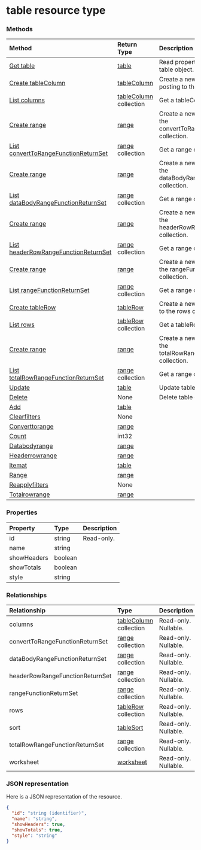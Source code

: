 # table resource type




### Methods

| Method		   | Return Type	|Description|
|:---------------|:--------|:----------|
|[Get table](../api/table_get.md) | [table](table.md) |Read properties and relationships of table object.|
|[Create tableColumn](../api/table_post_columns.md) |[tableColumn](tablecolumn.md)| Create a new tableColumn by posting to the columns collection.|
|[List columns](../api/table_list_columns.md) |[tableColumn](tablecolumn.md) collection| Get a tableColumn object collection.|
|[Create range](../api/table_post_converttorangefunctionreturnset.md) |[range](range.md)| Create a new range by posting to the convertToRangeFunctionReturnSet collection.|
|[List convertToRangeFunctionReturnSet](../api/table_list_converttorangefunctionreturnset.md) |[range](range.md) collection| Get a range object collection.|
|[Create range](../api/table_post_databodyrangefunctionreturnset.md) |[range](range.md)| Create a new range by posting to the dataBodyRangeFunctionReturnSet collection.|
|[List dataBodyRangeFunctionReturnSet](../api/table_list_databodyrangefunctionreturnset.md) |[range](range.md) collection| Get a range object collection.|
|[Create range](../api/table_post_headerrowrangefunctionreturnset.md) |[range](range.md)| Create a new range by posting to the headerRowRangeFunctionReturnSet collection.|
|[List headerRowRangeFunctionReturnSet](../api/table_list_headerrowrangefunctionreturnset.md) |[range](range.md) collection| Get a range object collection.|
|[Create range](../api/table_post_rangefunctionreturnset.md) |[range](range.md)| Create a new range by posting to the rangeFunctionReturnSet collection.|
|[List rangeFunctionReturnSet](../api/table_list_rangefunctionreturnset.md) |[range](range.md) collection| Get a range object collection.|
|[Create tableRow](../api/table_post_rows.md) |[tableRow](tablerow.md)| Create a new tableRow by posting to the rows collection.|
|[List rows](../api/table_list_rows.md) |[tableRow](tablerow.md) collection| Get a tableRow object collection.|
|[Create range](../api/table_post_totalrowrangefunctionreturnset.md) |[range](range.md)| Create a new range by posting to the totalRowRangeFunctionReturnSet collection.|
|[List totalRowRangeFunctionReturnSet](../api/table_list_totalrowrangefunctionreturnset.md) |[range](range.md) collection| Get a range object collection.|
|[Update](../api/table_update.md) | [table](table.md)	|Update table object. |
|[Delete](../api/table_delete.md) | None |Delete table object. |
|[Add](../api/table_add.md)|[table](table.md)||
|[Clearfilters](../api/table_clearfilters.md)|None||
|[Converttorange](../api/table_converttorange.md)|[range](range.md)||
|[Count](../api/table_count.md)|int32||
|[Databodyrange](../api/table_databodyrange.md)|[range](range.md)||
|[Headerrowrange](../api/table_headerrowrange.md)|[range](range.md)||
|[Itemat](../api/table_itemat.md)|[table](table.md)||
|[Range](../api/table_range.md)|[range](range.md)||
|[Reapplyfilters](../api/table_reapplyfilters.md)|None||
|[Totalrowrange](../api/table_totalrowrange.md)|[range](range.md)||

### Properties
| Property	   | Type	|Description|
|:---------------|:--------|:----------|
|id|string| Read-only.|
|name|string||
|showHeaders|boolean||
|showTotals|boolean||
|style|string||

### Relationships
| Relationship | Type	|Description|
|:---------------|:--------|:----------|
|columns|[tableColumn](tablecolumn.md) collection| Read-only. Nullable.|
|convertToRangeFunctionReturnSet|[range](range.md) collection| Read-only. Nullable.|
|dataBodyRangeFunctionReturnSet|[range](range.md) collection| Read-only. Nullable.|
|headerRowRangeFunctionReturnSet|[range](range.md) collection| Read-only. Nullable.|
|rangeFunctionReturnSet|[range](range.md) collection| Read-only. Nullable.|
|rows|[tableRow](tablerow.md) collection| Read-only. Nullable.|
|sort|[tableSort](tablesort.md)| Read-only. Nullable.|
|totalRowRangeFunctionReturnSet|[range](range.md) collection| Read-only. Nullable.|
|worksheet|[worksheet](worksheet.md)| Read-only. Nullable.|

### JSON representation

Here is a JSON representation of the resource.

<!-- {
  "blockType": "resource",
  "optionalProperties": [

  ],
  "@odata.type": "microsoft.graph.table"
}-->

```json
{
  "id": "string (identifier)",
  "name": "string",
  "showHeaders": true,
  "showTotals": true,
  "style": "string"
}

```

<!-- uuid: 8fcb5dbc-d5aa-4681-8e31-b001d5168d79
2015-10-25 14:57:30 UTC -->
<!-- {
  "type": "#page.annotation",
  "description": "table resource",
  "keywords": "",
  "section": "documentation",
  "tocPath": ""
}-->